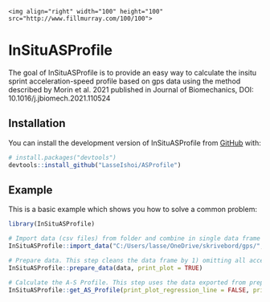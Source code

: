 
    <img align="right" width="100" height="100" src="http://www.fillmurray.com/100/100">

<!-- README.md is generated from README.Rmd. Please edit that file -->

# InSituASProfile

<!-- badges: start -->
<!-- badges: end -->

The goal of InSituASProfile is to provide an easy way to calculate the
insitu sprint acceleration-speed profile based on gps data using the
method described by Morin et al. 2021 published in Journal of
Biomechanics, DOI: 10.1016/j.jbiomech.2021.110524

## Installation

You can install the development version of InSituASProfile from
[GitHub](https://github.com/) with:

``` r
# install.packages("devtools")
devtools::install_github("LasseIshoi/ASProfile")
```

## Example

This is a basic example which shows you how to solve a common problem:

``` r
library(InSituASProfile)

# Import data (csv files) from folder and combine in single data frame for analysis.  
InSituASProfile::import_data("C:/Users/lasse/OneDrive/skrivebord/gps/", Velocity, Acceleration)

# Prepare data. This step cleans the data frame by 1) omitting all acceleration values below 0, 2) identify the two highest acceleration values for every consecutive 0.2 m/s cut starting from 3 m/s, and 3) create an initial regression line and associated preliminary plot (if not FALSE) 
InSituASProfile::prepare_data(data, print_plot = TRUE)

# Calculate the A-S Profile. This step uses the data exported from prepare_data, and to calculate the A-S Profile. It plots the A-S Profile as default (TRUE), while a plot showing the regression line is not printed by default (FALSE).
InSituASProfile::get_AS_Profile(print_plot_regression_line = FALSE, print_AS_plot = TRUE)
```
